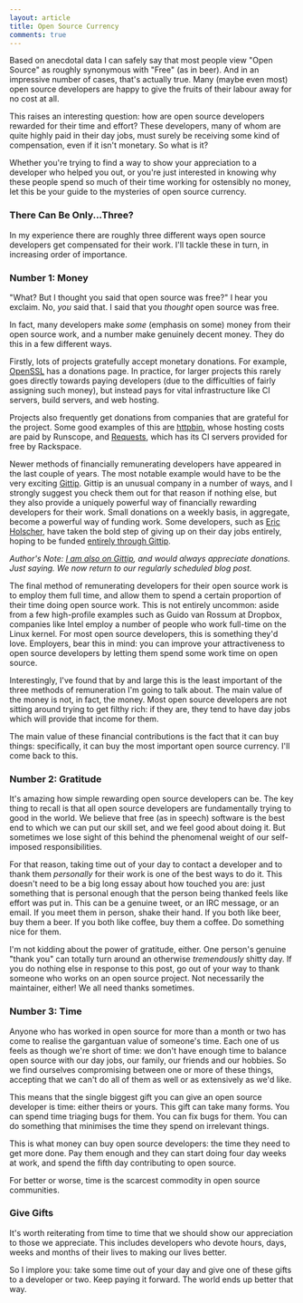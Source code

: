 ```yaml
---
layout: article
title: Open Source Currency
comments: true
---
```


Based on anecdotal data I can safely say that most people view "Open Source" as
roughly synonymous with "Free" (as in beer). And in an impressive number of
cases, that's actually true. Many (maybe even most) open source developers are
happy to give the fruits of their labour away for no cost at all.

This raises an interesting question: how are open source developers rewarded
for their time and effort? These developers, many of whom are quite highly paid
in their day jobs, must surely be receiving some kind of compensation, even if
it isn't monetary. So what is it?

Whether you're trying to find a way to show your appreciation to a developer
who helped you out, or you're just interested in knowing why these people spend
so much of their time working for ostensibly no money, let this be your guide
to the mysteries of open source currency.

### There Can Be Only...Three?

In my experience there are roughly three different ways open source developers
get compensated for their work. I'll tackle these in turn, in increasing order
of importance.

### Number 1: Money

"What? But I thought you said that open source was free?" I hear you exclaim.
No, _you_ said that. I said that you _thought_ open source was free.

In fact, many developers make _some_ (emphasis on some) money from their open
source work, and a number make genuinely decent money. They do this in a few
different ways.

Firstly, lots of projects gratefully accept monetary donations. For example,
[OpenSSL](https://www.openssl.org/support/donations.html) has a donations page.
In practice, for larger projects this rarely goes directly towards paying
developers (due to the difficulties of fairly assigning such money), but
instead pays for vital infrastructure like CI servers, build servers, and web
hosting.

Projects also frequently get donations from companies
that are grateful for the project. Some good examples of this are
[httpbin](http://httpbin.org/), whose hosting costs are paid by Runscope, and
[Requests](http://python-requests.org/), which has its CI servers provided for
free by Rackspace.

Newer methods of financially remunerating developers have appeared in the last
couple of years. The most notable example would have to be the very exciting
[Gittip](https://www.gittip.com/). Gittip is an unusual company in a number of
ways, and I strongly suggest you check them out for that reason if nothing
else, but they also provide a uniquely powerful way of financially rewarding
developers for their work. Small donations on a weekly basis, in aggregate,
become a powerful way of funding work. Some developers, such as
[Eric Holscher](https://www.gittip.com/ericholscher/), have taken the bold step
of giving up on their day jobs entirely, hoping to be funded
[entirely through Gittip](http://ericholscher.com/blog/2013/sep/25/help-me-improve-documentation/).

_Author's Note: [I am also on Gittip](https://www.gittip.com/Lukasa/), and
would always appreciate donations. Just saying. We now return to our regularly
scheduled blog post._

The final method of remunerating developers for their open source work is to
employ them full time, and allow them to spend a certain proportion of their
time doing open source work. This is not entirely uncommon: aside from a few
high-profile examples such as Guido van Rossum at Dropbox, companies like
Intel employ a number of people who work full-time on the Linux kernel. For
most open source developers, this is something they'd love. Employers, bear
this in mind: you can improve your attractiveness to open source developers by
letting them spend some work time on open source.

Interestingly, I've found that by and large this is the least important of the
three methods of remuneration I'm going to talk about. The main value of the
money is not, in fact, the money. Most open source developers are not sitting
around trying to get filthy rich: if they are, they tend to have day jobs which
will provide that income for them.

The main value of these financial contributions is the fact that it can buy
things: specifically, it can buy the most important open source currency. I'll
come back to this.

### Number 2: Gratitude

It's amazing how simple rewarding open source developers can be. The key thing
to recall is that all open source developers are fundamentally trying to good
in the world. We believe that free (as in speech) software is the best end
to which we can put our skill set, and we feel good about doing it. But
sometimes we lose sight of this behind the phenomenal weight of our
self-imposed responsibilities.

For that reason, taking time out of your day to contact a developer and to
thank them _personally_ for their work is one of the best ways to do it. This
doesn't need to be a big long essay about how touched you are: just something
that is personal enough that the person being thanked feels like effort was put
in. This can be a genuine tweet, or an IRC message, or an email. If you meet
them in person, shake their hand. If you both like beer, buy them a beer. If
you both like coffee, buy them a coffee. Do something nice for them.

I'm not kidding about the power of gratitude, either. One person's genuine
"thank you" can totally turn around an otherwise _tremendously_ shitty day. If
you do nothing else in response to this post, go out of your way to thank
someone who works on an open source project. Not necessarily the maintainer,
either! We all need thanks sometimes.

### Number 3: Time

Anyone who has worked in open source for more than a month or two has come to
realise the gargantuan value of someone's time. Each one of us feels as though
we're short of time: we don't have enough time to balance open source with our
day jobs, our family, our friends and our hobbies. So we find ourselves
compromising between one or more of these things, accepting that we can't do
all of them as well or as extensively as we'd like.

This means that the single biggest gift you can give an open source developer
is time: either theirs or yours. This gift can take many forms. You can spend
time triaging bugs for them. You can fix bugs for them. You can do something
that minimises the time they spend on irrelevant things.

This is what money can buy open source developers: the time they need to get
more done. Pay them enough and they can start doing four day weeks at work, and
spend the fifth day contributing to open source.

For better or worse, time is the scarcest commodity in open source communities.

### Give Gifts

It's worth reiterating from time to time that we should show our appreciation
to those we appreciate. This includes developers who devote hours, days, weeks
and months of their lives to making our lives better.

So I implore you: take some time out of your day and give one of these gifts to
a developer or two. Keep paying it forward. The world ends up better that way.
